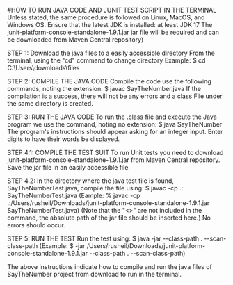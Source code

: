 #HOW TO RUN JAVA CODE AND JUNIT TEST SCRIPT IN THE TERMINAL
Unless stated, the same procedure is followed on Linux, MacOS, and Windows OS.
Ensure that the latest JDK is installed: at least JDK 17
The junit-platform-console-standalone-1.9.1.jar jar file will be required and can be downloaded from 
Maven Central repository)

STEP 1: Download the java files to a easily accessible directory
From the terminal, using the "cd" command to change directory
Example: $ cd C:\Users\downloads\files

STEP 2: COMPILE THE JAVA CODE
Compile the code use the following commands, noting the extension:
$ javac SayTheNumber.java
If the compilation is a success, there will not be any errors and a class
File under the same directory is created.

STEP 3: RUN THE JAVA CODE
To run the .class file and execute the Java program we use the command, noting no extension:
$ java SayTheNumber
The program's instructions should appear asking for an integer input. Enter digits to have their words be displayed.

STEP 4.1: COMPILE THE TEST SUIT
To run Unit tests you need to download junit-platform-console-standalone-1.9.1.jar from Maven Central repository.
Save the jar file in an easily accessible file.

STEP 4.2: 
In the directory where the java test file is found, SayTheNumberTest.java, compile the file using:
$ javac -cp .:<absolute path of the junit-platform-console-standalone-1.9.1.jar jar file> SayTheNumberTest.java
(Eample: % javac -cp .:/Users/rusheil/Downloads/junit-platform-console-standalone-1.9.1.jar SayTheNumberTest.java)
(Note that the "<>" are not included in the command, the absolute path of the jar file should be inserted here.)
No errors should occur.
 
STEP 5: RUN THE TEST 
Run the test using:
$ java -jar <absolute path of the junit-platform-console-standalone-1.9.1.jar jar file> --class-path . --scan-class-path
(Example: $ -jar /Users/rusheil/Downloads/junit-platform-console-standalone-1.9.1.jar --class-path . --scan-class-path)

The above instructions indicate how to compile and run the java files of SayTheNumber project from download to run in the terminal.
